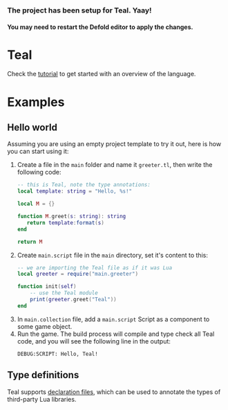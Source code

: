 
### The project has been setup for Teal. Yaay!

#### You may need to restart the Defold editor to apply the changes.

Teal
====

Check the [tutorial](https://github.com/teal-language/tl/blob/master/docs/tutorial.md) to get started with an overview of
the language.

# Examples

## Hello world

Assuming you are using an empty project template to try it out, here is how you can start using it:

1. Create a file in the `main` folder and name it `greeter.tl`, then write the following code:
   ```lua
   -- this is Teal, note the type annotations:
   local template: string = "Hello, %s!"
   
   local M = {}
   
   function M.greet(s: string): string
      return template:format(s)
   end
   
   return M
   ```
2. Create `main.script` file in the `main` directory, set it's content to this:
   ```lua
   -- we are importing the Teal file as if it was Lua
   local greeter = require("main.greeter")
   
   function init(self)
       -- use the Teal module
       print(greeter.greet("Teal"))
   end
   ```
3. In `main.collection` file, add a `main.script` Script as a component to some game object.
4. Run the game. The build process will compile and type check all Teal code, and you will 
   see the following line in the output:
   ```
   DEBUG:SCRIPT: Hello, Teal!
   ```

## Type definitions

Teal supports [declaration files](https://github.com/teal-language/tl/blob/master/docs/declaration_files.md), which can be used to annotate the types
of third-party Lua libraries.
